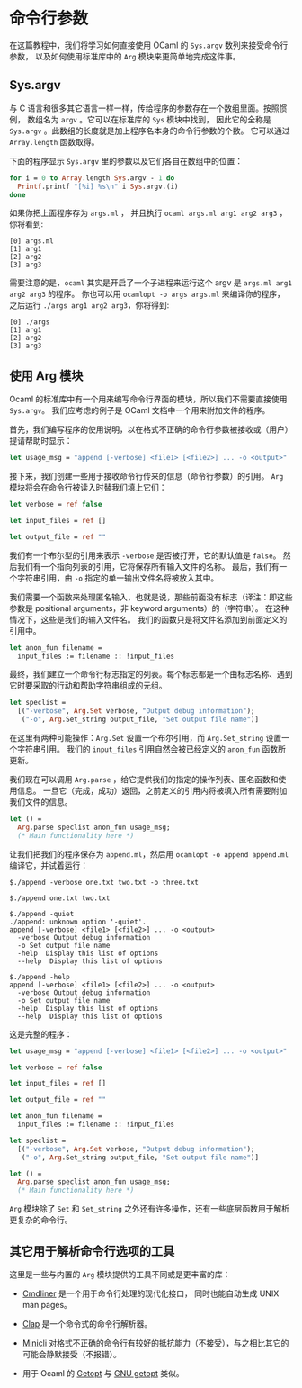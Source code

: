 <!-- ((! set title 命令行参数 !)) ((! set learn !)) -->
<!-- ((! set center !)) -->

命令行参数
=========

在这篇教程中，我们将学习如何直接使用 OCaml 的 `Sys.argv` 数列来接受命令行参数，
以及如何使用标准库中的 `Arg` 模块来更简单地完成这件事。

Sys.argv
----

与 C 语言和很多其它语言一样一样，传给程序的参数存在一个数组里面。按照惯例，
数组名为 `argv` 。它可以在标准库的 `Sys` 模块中找到，
因此它的全称是 `Sys.argv` 。此数组的长度就是加上程序名本身的命令行参数的个数。
它可以通过 `Array.length` 函数取得。


下面的程序显示 `Sys.argv` 里的参数以及它们各自在数组中的位置：

```ocaml
for i = 0 to Array.length Sys.argv - 1 do
  Printf.printf "[%i] %s\n" i Sys.argv.(i)
done
```

如果你把上面程序存为 `args.ml` ，
并且执行 `ocaml args.ml arg1 arg2 arg3` ，你将看到:

    [0] args.ml
    [1] arg1
    [2] arg2
    [3] arg3

需要注意的是，`ocaml` 其实是开启了一个子进程来运行这个 argv 是 `args.ml arg1 arg2 arg3` 的程序。
你也可以用 `ocamlopt -o args args.ml` 来编译你的程序，
之后运行 `./args arg1 arg2 arg3`，你将得到:

    [0] ./args
    [1] arg1
    [2] arg2
    [3] arg3


使用 Arg 模块
----

Ocaml 的标准库中有一个用来编写命令行界面的模块，所以我们不需要直接使用 `Sys.argv`。
我们应考虑的例子是 OCaml 文档中一个用来附加文件的程序。

首先，我们编写程序的使用说明，以在格式不正确的命令行参数被接收或（用户）提请帮助时显示：

```ocaml
let usage_msg = "append [-verbose] <file1> [<file2>] ... -o <output>"
```

接下来，我们创建一些用于接收命令行传来的信息（命令行参数）的引用。 `Arg` 模块将会在命令行被读入时替我们填上它们：

```ocaml
let verbose = ref false

let input_files = ref []

let output_file = ref ""
```

我们有一个布尔型的引用来表示 `-verbose` 是否被打开，它的默认值是 `false`。
然后我们有一个指向列表的引用，它将保存所有输入文件的名称。
最后，我们有一个字符串引用，由 `-o` 指定的单一输出文件名将被放入其中。

我们需要一个函数来处理匿名输入，也就是说，那些前面没有标志（译注：即这些参数是 positional arguments，非 keyword arguments）的（字符串）。
在这种情况下，这些是我们的输入文件名。
我们的函数只是将文件名添加到前面定义的引用中。

```ocaml
let anon_fun filename =
  input_files := filename :: !input_files
```

最终，我们建立一个命令行标志指定的列表。每个标志都是一个由标志名称、遇到它时要采取的行动和帮助字符串组成的元组。

```ocaml
let speclist =
  [("-verbose", Arg.Set verbose, "Output debug information");
   ("-o", Arg.Set_string output_file, "Set output file name")]
```

在这里有两种可能操作：`Arg.Set` 设置一个布尔引用，而 `Arg.Set_string` 设置一个字符串引用。
我们的 `input_files` 引用自然会被已经定义的 `anon_fun` 函数所更新。

我们现在可以调用 `Arg.parse` ，给它提供我们的指定的操作列表、匿名函数和使用信息。
一旦它（完成，成功）返回，之前定义的引用内将被填入所有需要附加我们文件的信息。

```ocaml
let () =
  Arg.parse speclist anon_fun usage_msg;
  (* Main functionality here *)
```

让我们把我们的程序保存为 `append.ml`，然后用 `ocamlopt -o append append.ml` 编译它，并试着运行：

```shell
$./append -verbose one.txt two.txt -o three.txt

$./append one.txt two.txt

$./append -quiet
./append: unknown option '-quiet'.
append [-verbose] <file1> [<file2>] ... -o <output>
  -verbose Output debug information
  -o Set output file name
  -help  Display this list of options
  --help  Display this list of options

$./append -help
append [-verbose] <file1> [<file2>] ... -o <output>
  -verbose Output debug information
  -o Set output file name
  -help  Display this list of options
  --help  Display this list of options
```

这是完整的程序：

```ocaml
let usage_msg = "append [-verbose] <file1> [<file2>] ... -o <output>"

let verbose = ref false

let input_files = ref []

let output_file = ref ""

let anon_fun filename =
  input_files := filename :: !input_files

let speclist =
  [("-verbose", Arg.Set verbose, "Output debug information");
   ("-o", Arg.Set_string output_file, "Set output file name")]

let () =
  Arg.parse speclist anon_fun usage_msg;
  (* Main functionality here *)
```

`Arg` 模块除了 `Set` 和 `Set_string` 之外还有许多操作，还有一些底层函数用于解析更复杂的命令行。


其它用于解析命令行选项的工具
--------------------

这里是一些与内置的 `Arg` 模块提供的工具不同或是更丰富的库：

* [Cmdliner](https://erratique.ch/software/cmdliner/doc/Cmdliner) 是一个用于命令行处理的现代化接口，
  同时也能自动生成 UNIX man pages。

* [Clap](https://opam.ocaml.org/packages/clap/) 是一个命令式的命令行解析器。

* [Minicli](https://opam.ocaml.org/packages/minicli/) 对格式不正确的命令行有较好的抵抗能力（不接受），与之相比其它的可能会静默接受（不报错）。

* 用于 Ocaml 的 [Getopt](https://opam.ocaml.org/packages/getopt/) 与 
  [GNU getopt](http://www.gnu.org/software/libc/manual/html_node/Getopt.html) 类似。
